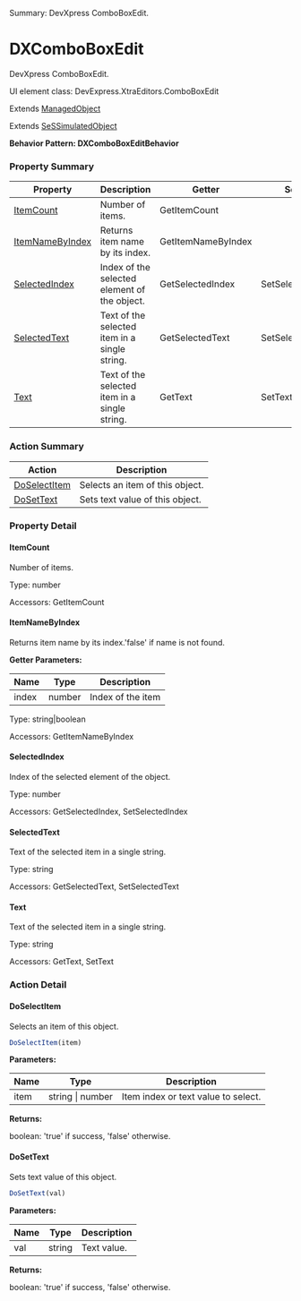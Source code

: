 Summary: DevXpress ComboBoxEdit.

# DXComboBoxEdit

DevXpress ComboBoxEdit.
 
UI element class: DevExpress.XtraEditors.ComboBoxEdit

Extends [ManagedObject](ManagedObject.md)

Extends [SeSSimulatedObject](SeSSimulatedObject.md)





**Behavior Pattern: DXComboBoxEditBehavior**


<!-- ============================== property summary ========================== -->

	

### Property Summary

| **Property** | **Description** | **Getter** | **Setter** |
| ------------ | --------------- | ---------- | ---------- |
| [ItemCount](#itemcount) | Number of items. | GetItemCount |  |
| [ItemNameByIndex](#itemnamebyindex) | Returns item name by its index. | GetItemNameByIndex |  |
| [SelectedIndex](#selectedindex) | Index of the selected element of the object. | GetSelectedIndex | SetSelectedIndex |
| [SelectedText](#selectedtext) | Text of the selected item in a single string. | GetSelectedText | SetSelectedText |
| [Text](#text) | Text of the selected item in a single string. | GetText | SetText |



	
<!-- ============================== action summary ========================== -->



### Action Summary

|  **Action** | **Description** | 
| ----------- | --------------- |
|	[DoSelectItem](#doselectitem) | Selects an item of this object. |
|	[DoSetText](#dosettext) | Sets text value of this object. |




<!-- ============================== property detail ========================== -->
	
### Property Detail
		
<a name="ItemCount"></a>
#### ItemCount


Number of items.

			
	
			
Type: number
			
			
Accessors: GetItemCount
			
		
<a name="ItemNameByIndex"></a>
#### ItemNameByIndex


Returns item name by its index.'false' if name is not found.

			
**Getter Parameters:**

| **Name** | **Type** | **Description** |
| -------- | -------- | --------------- |	
| index | number | Index of the item |


	
			
Type: string|boolean
			
			
Accessors: GetItemNameByIndex
			
		
<a name="SelectedIndex"></a>
#### SelectedIndex


Index of the selected element of the object.

			
	
			
Type: number
			
			
Accessors: GetSelectedIndex, SetSelectedIndex
			
		
<a name="SelectedText"></a>
#### SelectedText


Text of the selected item in a single string.

			
	
			
Type: string
			
			
Accessors: GetSelectedText, SetSelectedText
			
		
<a name="Text"></a>
#### Text


Text of the selected item in a single string.

			
	
			
Type: string
			
			
Accessors: GetText, SetText
			
		
	
	
<!-- ============================== action detail ========================== -->
	
### Action Detail
		
<a name="DoSelectItem"></a>    
#### DoSelectItem

Selects an item of this object.

```javascript
DoSelectItem(item) 
```


**Parameters:**

|	**Name** | **Type** | **Description** |
| ---------- | -------- | --------------- |
| item | string \| number |	Item index or text value  to select. |




**Returns:**

boolean: 'true' if success, 'false' otherwise.



<a name="see.also.dxcomboboxedit.doselectitem"></a>

<a name="DoSetText"></a>    
#### DoSetText

Sets text value of this object.

```javascript
DoSetText(val) 
```


**Parameters:**

|	**Name** | **Type** | **Description** |
| ---------- | -------- | --------------- |
| val | string |	Text value. |




**Returns:**

boolean: 'true' if success, 'false' otherwise.



<a name="see.also.dxcomboboxedit.dosettext"></a>

	

